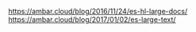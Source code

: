 
https://ambar.cloud/blog/2016/11/24/es-hl-large-docs/
https://ambar.cloud/blog/2017/01/02/es-large-text/
